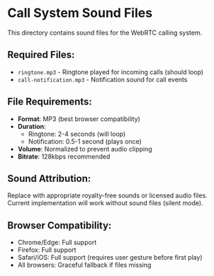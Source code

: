 # Call System Sound Files

This directory contains sound files for the WebRTC calling system.

## Required Files:

- `ringtone.mp3` - Ringtone played for incoming calls (should loop)
- `call-notification.mp3` - Notification sound for call events

## File Requirements:

- **Format**: MP3 (best browser compatibility)
- **Duration**: 
  - Ringtone: 2-4 seconds (will loop)
  - Notification: 0.5-1 second (plays once)
- **Volume**: Normalized to prevent audio clipping
- **Bitrate**: 128kbps recommended

## Sound Attribution:

Replace with appropriate royalty-free sounds or licensed audio files.
Current implementation will work without sound files (silent mode).

## Browser Compatibility:

- Chrome/Edge: Full support
- Firefox: Full support  
- Safari/iOS: Full support (requires user gesture before first play)
- All browsers: Graceful fallback if files missing
